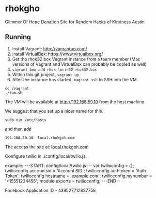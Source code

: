 rhokgho
=======

Glimmer Of Hope Donation Site for Random Hacks of Kindness Austin

Running
-------

1. Install Vagrant: http://vagrantup.com/
2. Install VirtualBox: https://www.virtualbox.org/
3. Get the rhok32.box Vagrant instance from a team member (Mac versions of Vagrant and VirtualBox can probably be copied as well)
4. ```vagrant box add rhok-lucid32 rhok32.box```
5. Within this git project, ```vagrant up```
6. After the instance has started, ```vagrant ssh``` to SSH into the VM

```
cd /vagrant
./run.sh
```



The VM will be available at http://192.168.50.10 from the host machine

We suggest that you set up a nicer name for this.

`sudo vim /etc/hosts`

and then add

`192.168.50.10  local.rhokgoh.com`

The access the site at: [local.rhokgoh.com](http://local.rhokgoh.com/)

Configure twilio in ./config/local/twilio.js.

example:
---START: config/local/twilio.js---
var twilioconfig = {};
twilioconfig.accountsid = 'Account SID';
twilioconfig.authtoken = 'Auth Token';
twilioconfig.hostname = 'example.com';
twilioconfig.mynumber = '+15551234455';
module.exports = twilioconfig;
---END--


Facebook Application ID - 438527712837758
